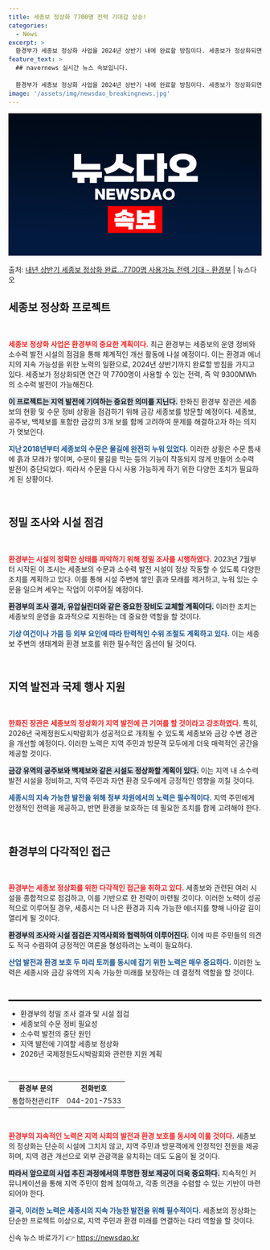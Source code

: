 ```yaml
---
title: 세종보 정상화 7700명 전력 기대감 상승!
categories:
  - News
excerpt: >
  환경부가 세종보 정상화 사업을 2024년 상반기 내에 완료할 방침이다. 세종보가 정상화되면 연간 약 7700…
feature_text: >
  ## navernews 실시간 뉴스 속보입니다.

  환경부가 세종보 정상화 사업을 2024년 상반기 내에 완료할 방침이다. 세종보가 정상화되면 연간 약 7700…
image: '/assets/img/newsdao_breakingnews.jpg'
---
```


![뉴스다오 속보](/assets/img/newsdao_breakingnews.jpg)

<p>출처: <a href="https://newsdao.kr/2674" rel="dofollow">내년 상반기 세종보 정상화 완료…7700명 사용가능 전력 기대 - 환경부</a> | 뉴스다오</p>

<h2 data-ke-size="size26">세종보 정상화 프로젝트</h2>

<p data-ke-size="size16">&nbsp;</p>

<b><span style="color: #ee2323;">세종보 정상화 사업은 환경부의 중요한 계획이다.</span></b> 최근 환경부는 세종보의 운영 정비와 소수력 발전 시설의 점검을 통해 체계적인 개선 활동에 나설 예정이다. 이는 환경과 에너지의 지속 가능성을 위한 노력의 일환으로, 2024년 상반기까지 완료할 방침을 가지고 있다. 세종보가 정상화되면 연간 약 7700명이 사용할 수 있는 전력, 즉 약 9300MWh의 소수력 발전이 가능해진다. 

<b><span style="background-color: #21538527;">이 프로젝트는 지역 발전에 기여하는 중요한 의미를 지닌다.</span></b> 한화진 환경부 장관은 세종보의 현황 및 수문 정비 상황을 점검하기 위해 금강 세종보를 방문할 예정이다. 세종보, 공주보, 백제보를 포함한 금강의 3개 보를 함께 고려하여 문제를 해결하고자 하는 의지가 엿보인다. 

<b><span style="color: #1a5490;">지난 2018년부터 세종보의 수문은 물길에 완전히 누워 있었다.</span></b> 이러한 상황은 수문 틈새에 흙과 모래가 쌓이며, 수문이 물길을 막는 등의 기능이 작동되지 않게 만들어 소수력 발전이 중단되었다. 따라서 수문을 다시 사용 가능하게 하기 위한 다양한 조치가 필요하게 된 상황이다.

<p data-ke-size="size16">&nbsp;</p>

<h2 data-ke-size="size26">정밀 조사와 시설 점검</h2>

<p data-ke-size="size16">&nbsp;</p>

<b><span style="color: #ee2323;">환경부는 시설의 정확한 상태를 파악하기 위해 정밀 조사를 시행하였다.</span></b> 2023년 7월부터 시작된 이 조사는 세종보의 수문과 소수력 발전 시설이 정상 작동할 수 있도록 다양한 조치를 계획하고 있다. 이를 통해 시설 주변에 쌓인 흙과 모래를 제거하고, 누워 있는 수문을 일으켜 세우는 작업이 이루어질 예정이다. 

<b><span style="background-color: #21538527;">환경부의 조사 결과, 유압실린더와 같은 중요한 장비도 교체할 계획이다.</span></b> 이러한 조치는 세종보의 운영을 효과적으로 지원하는 데 중요한 역할을 할 것이다. 

<b><span style="color: #1a5490;">기상 여건이나 가뭄 등 외부 요인에 따라 탄력적인 수위 조절도 계획하고 있다.</span></b> 이는 세종보 주변의 생태계와 환경 보호를 위한 필수적인 옵션이 될 것이다. 

<p data-ke-size="size16">&nbsp;</p>

<h2 data-ke-size="size26">지역 발전과 국제 행사 지원</h2>

<p data-ke-size="size16">&nbsp;</p>

<b><span style="color: #ee2323;">한화진 장관은 세종보의 정상화가 지역 발전에 큰 기여를 할 것이라고 강조하였다.</span></b> 특히, 2026년 국제정원도시박람회가 성공적으로 개최될 수 있도록 세종보와 금강 수변 경관을 개선할 예정이다. 이러한 노력은 지역 주민과 방문객 모두에게 더욱 매력적인 공간을 제공할 것이다. 

<b><span style="background-color: #21538527;">금강 유역의 공주보와 백제보와 같은 시설도 정상화할 계획이 있다.</span></b> 이는 지역 내 소수력 발전 시설을 정비하고, 지역 주민과 자연 환경 모두에게 긍정적인 영향을 끼칠 것이다. 

<b><span style="color: #1a5490;">세종시의 지속 가능한 발전을 위해 정부 차원에서의 노력은 필수적이다.</span></b> 지역 주민에게 안정적인 전력을 제공하고, 반면 환경을 보호하는 데 필요한 조치를 함께 고려해야 한다. 

<p data-ke-size="size16">&nbsp;</p>

<h2 data-ke-size="size26">환경부의 다각적인 접근</h2>

<p data-ke-size="size16">&nbsp;</p>

<b><span style="color: #ee2323;">환경부는 세종보 정상화를 위한 다각적인 접근을 취하고 있다.</span></b> 세종보와 관련된 여러 시설을 종합적으로 점검하고, 이를 기반으로 한 전략이 마련될 것이다. 이러한 노력이 성공적으로 이루어질 경우, 세종시는 더 나은 환경과 지속 가능한 에너지를 향해 나아갈 길이 열리게 될 것이다. 

<b><span style="background-color: #21538527;">환경부의 조사와 시설 점검은 지역사회와 협력하여 이루어진다.</span></b> 이에 따른 주민들의 의견도 적극 수렴하여 긍정적인 여론을 형성하려는 노력이 필요하다. 

<b><span style="color: #1a5490;">산업 발전과 환경 보호 두 마리 토끼를 동시에 잡기 위한 노력은 매우 중요하다.</span></b> 이러한 노력은 세종시와 금강 유역의 지속 가능한 미래를 보장하는 데 결정적 역할을 할 것이다.

<p data-ke-size="size16">&nbsp;</p>

<hr style="height: 1px; border: solid 1px #000;"/>

<ul>
    <li>환경부의 정밀 조사 결과 및 시설 점검</li>
    <li>세종보의 수문 정비 필요성</li>
    <li>소수력 발전의 중단 원인</li>
    <li>지역 발전에 기여할 세종보 정상화</li>
    <li>2026년 국제정원도시박람회와 관련한 지원 계획</li>
</ul>

<p data-ke-size="size16">&nbsp;</p>

<table style="width: 100%; border-collapse: collapse;">
    <tbody>
        <tr>
            <td style="text-align: center; height: 17px;"><b>환경부 문의</b></td>
            <td style="text-align: center; height: 17px;"><b>전화번호</b></td>
        </tr>
        <tr>
            <td style="text-align: center; height: 17px;">통합하천관리TF</td>
            <td style="text-align: center; height: 17px;">044-201-7533</td>
        </tr>
    </tbody>
</table>

<p data-ke-size="size16">&nbsp;</p>

<b><span style="color: #ee2323;">환경부의 지속적인 노력은 지역 사회의 발전과 환경 보호를 동시에 이룰 것이다.</span></b> 세종보의 정상화는 단순히 시설에 그치지 않고, 지역 주민과 방문객에게 안정적인 전원을 제공하며, 지역 경관 개선으로 외부 관광객을 유치하는 데도 도움이 될 것이다. 

<b><span style="background-color: #21538527;">따라서 앞으로의 사업 추진 과정에서의 투명한 정보 제공이 더욱 중요하다.</span></b> 지속적인 커뮤니케이션을 통해 지역 주민이 함께 참여하고, 각종 의견을 수렴할 수 있는 기반이 마련되어야 한다.

<b><span style="color: #1a5490;">결국, 이러한 노력은 세종시의 지속 가능한 발전을 위해 필수적이다.</span></b> 세종보의 정상화는 단순한 프로젝트 이상으로, 지역 주민과 환경 미래를 연결하는 다리 역할을 할 것이다. 

신속 뉴스 바로가기 👉 <a href="https://newsdao.kr" rel="dofollow">https://newsdao.kr</a>


